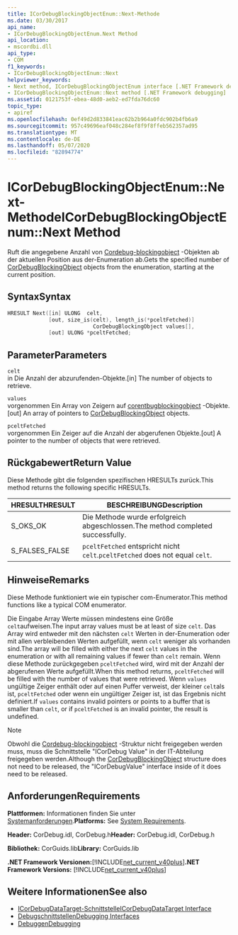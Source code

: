 ```yaml
---
title: ICorDebugBlockingObjectEnum::Next-Methode
ms.date: 03/30/2017
api_name:
- ICorDebugBlockingObjectEnum.Next Method
api_location:
- mscordbi.dll
api_type:
- COM
f1_keywords:
- ICorDebugBlockingObjectEnum::Next
helpviewer_keywords:
- Next method, ICorDebugBlockingObjectEnum interface [.NET Framework debugging]
- ICorDebugBlockingObjectEnum::Next method [.NET Framework debugging]
ms.assetid: 0121753f-ebea-48d0-aeb2-ed7fda76dc60
topic_type:
- apiref
ms.openlocfilehash: 0ef49d2d833841eac62b2b964a0fdc902b4fb6a9
ms.sourcegitcommit: 957c49696eaf048c284ef8f9f8ffeb562357ad95
ms.translationtype: MT
ms.contentlocale: de-DE
ms.lasthandoff: 05/07/2020
ms.locfileid: "82894774"
---
```

# <a name="icordebugblockingobjectenumnext-method"></a><span data-ttu-id="1789e-102">ICorDebugBlockingObjectEnum::Next-Methode</span><span class="sxs-lookup"><span data-stu-id="1789e-102">ICorDebugBlockingObjectEnum::Next Method</span></span>
<span data-ttu-id="1789e-103">Ruft die angegebene Anzahl von [Cordebug-blockingobject](cordebugblockingobject-structure.md) -Objekten ab der aktuellen Position aus der-Enumeration ab.</span><span class="sxs-lookup"><span data-stu-id="1789e-103">Gets the specified number of [CorDebugBlockingObject](cordebugblockingobject-structure.md) objects from the enumeration, starting at the current position.</span></span>  
  
## <a name="syntax"></a><span data-ttu-id="1789e-104">Syntax</span><span class="sxs-lookup"><span data-stu-id="1789e-104">Syntax</span></span>  
  
```cpp  
HRESULT Next([in] ULONG  celt,  
             [out, size_is(celt), length_is(*pceltFetched)]  
                           CorDebugBlockingObject values[],  
             [out] ULONG *pceltFetched;  
```  
  
## <a name="parameters"></a><span data-ttu-id="1789e-105">Parameter</span><span class="sxs-lookup"><span data-stu-id="1789e-105">Parameters</span></span>  
 `celt`  
 <span data-ttu-id="1789e-106">in Die Anzahl der abzurufenden-Objekte.</span><span class="sxs-lookup"><span data-stu-id="1789e-106">[in] The number of objects to retrieve.</span></span>  
  
 `values`  
 <span data-ttu-id="1789e-107">vorgenommen Ein Array von Zeigern auf [corentbugblockingobject](cordebugblockingobject-structure.md) -Objekte.</span><span class="sxs-lookup"><span data-stu-id="1789e-107">[out] An array of pointers to [CorDebugBlockingObject](cordebugblockingobject-structure.md) objects.</span></span>  
  
 `pceltFetched`  
 <span data-ttu-id="1789e-108">vorgenommen Ein Zeiger auf die Anzahl der abgerufenen Objekte.</span><span class="sxs-lookup"><span data-stu-id="1789e-108">[out] A pointer to the number of objects that were retrieved.</span></span>  
  
## <a name="return-value"></a><span data-ttu-id="1789e-109">Rückgabewert</span><span class="sxs-lookup"><span data-stu-id="1789e-109">Return Value</span></span>  
 <span data-ttu-id="1789e-110">Diese Methode gibt die folgenden spezifischen HRESULTs zurück.</span><span class="sxs-lookup"><span data-stu-id="1789e-110">This method returns the following specific HRESULTs.</span></span>  
  
|<span data-ttu-id="1789e-111">HRESULT</span><span class="sxs-lookup"><span data-stu-id="1789e-111">HRESULT</span></span>|<span data-ttu-id="1789e-112">BESCHREIBUNG</span><span class="sxs-lookup"><span data-stu-id="1789e-112">Description</span></span>|  
|-------------|-----------------|  
|<span data-ttu-id="1789e-113">S_OK</span><span class="sxs-lookup"><span data-stu-id="1789e-113">S_OK</span></span>|<span data-ttu-id="1789e-114">Die Methode wurde erfolgreich abgeschlossen.</span><span class="sxs-lookup"><span data-stu-id="1789e-114">The method completed successfully.</span></span>|  
|<span data-ttu-id="1789e-115">S_FALSE</span><span class="sxs-lookup"><span data-stu-id="1789e-115">S_FALSE</span></span>|<span data-ttu-id="1789e-116">`pceltFetched` entspricht nicht `celt`.</span><span class="sxs-lookup"><span data-stu-id="1789e-116">`pceltFetched` does not equal `celt`.</span></span>|  
  
## <a name="remarks"></a><span data-ttu-id="1789e-117">Hinweise</span><span class="sxs-lookup"><span data-stu-id="1789e-117">Remarks</span></span>  
 <span data-ttu-id="1789e-118">Diese Methode funktioniert wie ein typischer com-Enumerator.</span><span class="sxs-lookup"><span data-stu-id="1789e-118">This method functions like a typical COM enumerator.</span></span>  
  
 <span data-ttu-id="1789e-119">Die Eingabe Array Werte müssen mindestens eine Größe `celt`aufweisen.</span><span class="sxs-lookup"><span data-stu-id="1789e-119">The input array values must be at least of size `celt`.</span></span> <span data-ttu-id="1789e-120">Das Array wird entweder mit den nächsten `celt` Werten in der-Enumeration oder mit allen verbleibenden Werten aufgefüllt, wenn `celt` weniger als vorhanden sind.</span><span class="sxs-lookup"><span data-stu-id="1789e-120">The array will be filled with either the next `celt` values in the enumeration or with all remaining values if fewer than `celt` remain.</span></span> <span data-ttu-id="1789e-121">Wenn diese Methode zurückgegeben `pceltFetched` wird, wird mit der Anzahl der abgerufenen Werte aufgefüllt.</span><span class="sxs-lookup"><span data-stu-id="1789e-121">When this method returns, `pceltFetched` will be filled with the number of values that were retrieved.</span></span> <span data-ttu-id="1789e-122">Wenn `values` ungültige Zeiger enthält oder auf einen Puffer verweist, der kleiner `celt`als ist, `pceltFetched` oder wenn ein ungültiger Zeiger ist, ist das Ergebnis nicht definiert.</span><span class="sxs-lookup"><span data-stu-id="1789e-122">If `values` contains invalid pointers or points to a buffer that is smaller than `celt`, or if `pceltFetched` is an invalid pointer, the result is undefined.</span></span>  
  
> [!NOTE]
> <span data-ttu-id="1789e-123">Obwohl die [Cordebug-blockingobject](cordebugblockingobject-structure.md) -Struktur nicht freigegeben werden muss, muss die Schnittstelle "ICorDebug Value" in der IT-Abteilung freigegeben werden.</span><span class="sxs-lookup"><span data-stu-id="1789e-123">Although the [CorDebugBlockingObject](cordebugblockingobject-structure.md) structure does not need to be released, the "ICorDebugValue" interface inside of it does need to be released.</span></span>  
  
## <a name="requirements"></a><span data-ttu-id="1789e-124">Anforderungen</span><span class="sxs-lookup"><span data-stu-id="1789e-124">Requirements</span></span>  
 <span data-ttu-id="1789e-125">**Plattformen:** Informationen finden Sie unter [Systemanforderungen](../../get-started/system-requirements.md).</span><span class="sxs-lookup"><span data-stu-id="1789e-125">**Platforms:** See [System Requirements](../../get-started/system-requirements.md).</span></span>  
  
 <span data-ttu-id="1789e-126">**Header:** CorDebug.idl, CorDebug.h</span><span class="sxs-lookup"><span data-stu-id="1789e-126">**Header:** CorDebug.idl, CorDebug.h</span></span>  
  
 <span data-ttu-id="1789e-127">**Bibliothek:** CorGuids.lib</span><span class="sxs-lookup"><span data-stu-id="1789e-127">**Library:** CorGuids.lib</span></span>  
  
 <span data-ttu-id="1789e-128">**.NET Framework Versionen:**[!INCLUDE[net_current_v40plus](../../../../includes/net-current-v40plus-md.md)]</span><span class="sxs-lookup"><span data-stu-id="1789e-128">**.NET Framework Versions:** [!INCLUDE[net_current_v40plus](../../../../includes/net-current-v40plus-md.md)]</span></span>  
  
## <a name="see-also"></a><span data-ttu-id="1789e-129">Weitere Informationen</span><span class="sxs-lookup"><span data-stu-id="1789e-129">See also</span></span>

- [<span data-ttu-id="1789e-130">ICorDebugDataTarget-Schnittstelle</span><span class="sxs-lookup"><span data-stu-id="1789e-130">ICorDebugDataTarget Interface</span></span>](icordebugdatatarget-interface.md)
- [<span data-ttu-id="1789e-131">Debugschnittstellen</span><span class="sxs-lookup"><span data-stu-id="1789e-131">Debugging Interfaces</span></span>](debugging-interfaces.md)
- [<span data-ttu-id="1789e-132">Debuggen</span><span class="sxs-lookup"><span data-stu-id="1789e-132">Debugging</span></span>](index.md)
